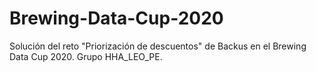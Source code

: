# Brewing-Data-Cup-2020
Solución del reto "Priorización de descuentos" de Backus en el Brewing Data Cup 2020. Grupo HHA_LEO_PE.
